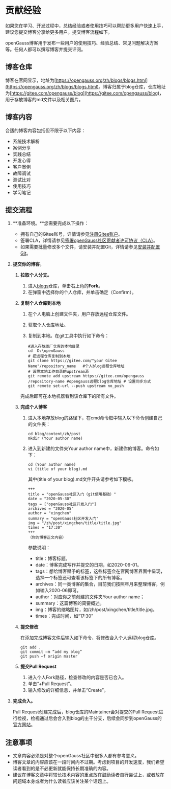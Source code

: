 # 贡献经验<a name="ZH-CN_TOPIC_0000001274743138"></a>

如果您在学习、开发过程中，总结经验或者使用技巧可以帮助更多用户快速上手，建议您提交博客分享给更多用户。提交博客流程如下。

openGauss博客用于发布一些用户的使用技巧、经验总结、常见问题解决方案等。任何人都可以撰写博客并提交评阅。

## 博客仓库<a name="section854719304471"></a>

博客在官网显示，地址为<u>[https://opengauss.org/zh/blogs/blogs.html](https://opengauss.org/zh/blogs/blogs.html)</u>。博客归属于blog仓库，仓库地址为<u>[https://gitee.com/opengauss/blog](https://gitee.com/opengauss/blog)</u>，用于存放博客的md文件以及相关图片。

## 博客内容<a name="section1813133504719"></a>

合适的博客内容包括但不限于以下内容：

-   系统技术解析
-   案例分享
-   实践总结
-   开发心得
-   客户案例
-   故障调试
-   测试比对
-   使用技巧
-   学习笔记

## 提交流程<a name="section13145124324716"></a>

1.  **准备环境。**您需要完成以下操作：
    -   拥有自己的Gitee账号，详情请参见[注册Gitee账户](注册Gitee账户.md)。
    -   签署CLA，详情请参见[签署openGauss社区贡献者许可协议（CLA）](签署openGauss社区贡献者许可协议（CLA）.md)。
    -   如果需要批量修改多个文件，请安装并配置Git，详情请参见[安装并配置Git](安装并配置Git.md)。

2.  **提交你的博客**。
    1.  **拉取个人分支。**
        1.  进入<u>[blogs](https://gitee.com/opengauss/blog)</u>仓库，单击右上角的**Fork**。
        2.  在弹窗中选择你的个人仓库，并单击确定（Confirm）。

    2.  **复制个人仓库到本地**

        1.  在个人电脑上创建文件夹，用户存放远程仓库文件。
        2.  获取个人仓库地址。
        3.  复制到本地。在git工具中执行如下命令：

            ```
            #进入存放原厂仓库的本地目录 
            cd  D:\openGauss  
            # 把远程仓库复制到本地 
            git clone https://gitee.com/"your Gitee Name"/repository_name   #个人blog远程仓库地址 
            # 设置本地工作目录的upstream源 
            git remote add upstream https://gitee.com/opengauss /repository-name #opengauss远程blog仓库地址 # 设置同步方式 
            git remote set-url --push upstream no_push 
            ```

        完成后即可在本地机器看到该仓库下的所有文件。

    3.  **完成个人博客**
        1.  进入本地存放blog的路径下，在cmd命令框中输入以下命令创建自己的文件夹：

            ```
            cd blog/content/zh/post 
            mkdir (Your author name) 
            ```

        2.  进入到新建的文件夹Your    author name中，新建你的博客。命令如下：

            ```
            cd (Your author name) 
            vi (title of your blog).md 
            ```

            其中\(title of your blog\).md文件开头请参考如下模板。

            ```
            +++
            title = "openGauss社区入门（git使用基础）"
            date = "2020-05-30"
            tags = ["openGauss社区开发入门"]
            archives = "2020-05"
            author = "xingchen"
            summary = "openGauss社区开发入门"
            img = "/zh/post/xingchen/title/title.jpg"
            times = "17:30"
            +++
            （你的博客正文内容）
            ```

            参数说明：

            -   title：博客标题。
            -   date：博客完成写作并提交的日期，如2020-06-01。
            -   tags：想给博客赋予的标签，这些标签会在官网博客界面中呈现，选择一个标签还可查看该标签下的所有博客。
            -   archives：同一类博客的集合，目前我们按照年月来整理博客，例如输入2020-06即可。
            -   author：对应你之前创建的文件夹Your author name；
            -   summary：这篇博客的简要概述。
            -   img：博客的缩略图片，如/zh/post/xingchen/title/title.jpg。
            -   times：完成时间，如“17:30”

    4.  **提交修改**

        在添加完成博客文件后输入如下命令，将修改合入个人远程blog仓库。

        ```
        git add .
        git commit –m “add my blog”
        git push –f origin master
        ```

    5.  **提交Pull Request**
        1.  进入个人Fork路径，检查修改的内容是否已合入。
        2.  单击“+Pull Request”。
        3.  输入修改的详细信息，并单击“Create”。

3.  **完成合入。**

    Pull Request创建完成后，blog仓库的Maintainer会对提交的Pull Request进行检视，检视通过后会合入到blog的主干分支，后续会同步到openGauss的<u>[官方网站](https://opengauss.org/zh/blogs/blogs.html)</u>。


## 注意事项<a name="section1659519189484"></a>

-   文章内容必须是对整个openGauss社区中很多人都有参考意义。
-   博客文章的内容应该在一段时间内不过期。考虑到项目的开发速度，我们希望读者看到的是不必更新就能保持长期准确的内容。
-   建议在博客文章中将较长技术内容的重点放在鼓励读者自行尝试上，或者放在问题域本身或者为什么读者应该关注某个话题上。

